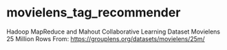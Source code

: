 # movielens_tag_recommender
Hadoop MapReduce and Mahout Collaborative Learning
Dataset Movielens 25 Million Rows From: https://grouplens.org/datasets/movielens/25m/
